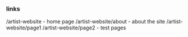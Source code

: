 ### links
/artist-website - home page
/artist-website/about - about the site
/artist-website/page1
/artist-website/page2 - test pages